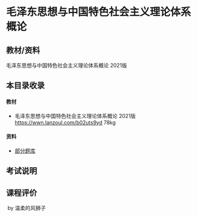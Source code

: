 # 毛泽东思想与中国特色社会主义理论体系概论

## 教材/资料

毛泽东思想与中国特色社会主义理论体系概论 2021版



## 本目录收录

#### 教材

- 毛泽东思想与中国特色社会主义理论体系概论 2021版 https://wwn.lanzoul.com/b02uts9yd 78kg

#### 资料

- [部分题库](https://github.com/sunshineclover/HFUT-EISAT-CoursesData/tree/main/%E6%95%99%E6%9D%90%E8%B5%84%E6%96%99%E6%95%B4%E7%90%86/%E5%A4%A7%E4%BA%8C%E4%B8%8B/%E6%AF%9B%E6%B3%BD%E4%B8%9C%E6%80%9D%E6%83%B3%E4%B8%8E%E4%B8%AD%E5%9B%BD%E7%89%B9%E8%89%B2%E7%A4%BE%E4%BC%9A%E4%B8%BB%E4%B9%89%E7%90%86%E8%AE%BA%E4%BD%93%E7%B3%BB%E6%A6%82%E8%AE%BA/%E9%A2%98%E5%BA%93)


## 考试说明



## 课程评价



​																																													by 温柔的风狮子

